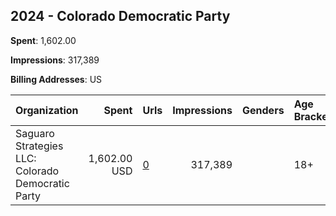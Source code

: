 ## 2024 - Colorado Democratic Party 
**Spent**: 1,602.00

**Impressions**: 317,389

**Billing Addresses**: US

|Organization|Spent|Urls|Impressions|Genders|Age Brackets|Country Codes|
|:---|---:|:---|---:|:---|:---|:---|
|Saguaro Strategies LLC: Colorado Democratic Party|1,602.00 USD|[0](https://www.snap.com/political-ads/asset/b487a0fc359112ab023cd958770565d77118490166fc1bbc14d8efa57c3b68f4?mediaType=mp4)|317,389||18+|united states|

